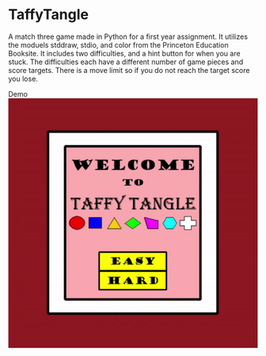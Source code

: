 # TaffyTangle
A match three game made in Python for a first year assignment. It utilizes the moduels stddraw, stdio, and color from the Princeton Education Booksite. It includes two difficulties, and a hint button for when you are stuck. The difficulties each have a different number of game pieces and score targets. There is a move limit so if you do not reach the target score you lose.

Demo
![](usage.gif)

